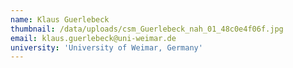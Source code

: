 ```yaml
---
name: Klaus Guerlebeck
thumbnail: /data/uploads/csm_Guerlebeck_nah_01_48c0e4f06f.jpg
email: klaus.guerlebeck@uni-weimar.de
university: 'University of Weimar, Germany'
---
```


